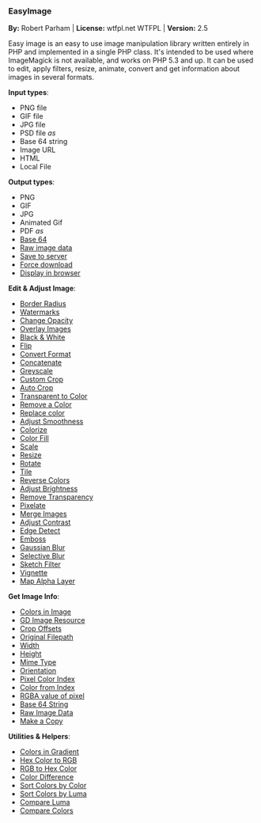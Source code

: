 ### EasyImage

**By:** Robert Parham | 
**License:** wtfpl.net WTFPL | 
**Version:** 2.5

Easy image is an easy to use image manipulation library written entirely in PHP and implemented in a single PHP class. It's intended to be used where ImageMagick is not available, and works on PHP 5.3 and up. It can be used to edit, apply filters, resize, animate, convert and get information about images in several formats.

**Input types**:

*   PNG file
*   GIF file
*   JPG file
*   PSD file
_as_
*   Base 64 string
*   Image URL
*   HTML
*   Local File

**Output types**:

*   PNG
*   GIF
*   JPG
*   Animated Gif
*   PDF
_as_
*   [Base 64](#getBase64)
*   [Raw image data](#getString)
*   [Save to server](#toserver)
*   [Force download](#forceDownload)
*   [Display in browser](#tobrowser)

**Edit & Adjust Image**:

*   [Border Radius](#borderRadius)
*   [Watermarks](#addWatermark)
*   [Change Opacity](#makeOpaque)
*   [Overlay Images](#addOverlay)
*   [Black & White](#blackAndWhite)
*   [Flip](#flip)
*   [Convert Format](#convertTo)
*   [Concatenate](#concat)
*   [Greyscale](#greyScale)
*   [Custom Crop](#crop)
*   [Auto Crop](#autoCrop)
*   [Transparent to Color](#transparentToColor)
*   [Remove a Color](#removeColor)
*   [Replace color](#replaceColor)
*   [Adjust Smoothness](#adjustSmoothness)
*   [Colorize](#colorize)
*   [Color Fill](#colorFill)
*   [Scale](#scale)
*   [Resize](#resize)
*   [Rotate](#rotate)
*   [Tile](#tile)
*   [Reverse Colors](#reverseColors)
*   [Adjust Brightness](#adjustBrightness)
*   [Remove Transparency](#removeTransparency)
*   [Pixelate](#pixelate)
*   [Merge Images](#mergeImages)
*   [Adjust Contrast](#adjustContrast)
*   [Edge Detect](#edgeDetect)
*   [Emboss](#emboss)
*   [Gaussian Blur](#gaussianBlur)
*   [Selective Blur](#selectiveBlur)
*   [Sketch Filter](#sketch)
*   [Vignette](#vignette)
*   [Map Alpha Layer](#alphaMap)

**Get Image Info**:

*   [Colors in Image](#getColors)
*   [GD Image Resource](#getImageResource)
*   [Crop Offsets](#getOffsets)
*   [Original Filepath](#getFilepath)
*   [Width](#getWidth)
*   [Height](#getHeight)
*   [Mime Type](#getMimeType)
*   [Orientation](#getOrientation)
*   [Pixel Color Index](#getPixelColorIndex)
*   [Color from Index](#getColorsFromIndex)
*   [RGBA value of pixel](#getPixelRGBA)
*   [Base 64 String](#getBase64)
*   [Raw Image Data](#getString)
*   [Make a Copy](#getCopy)

**Utilities & Helpers**:

*   [Colors in Gradient](#gradientColors)
*   [Hex Color to RGB](#hexToRGB)
*   [RGB to Hex Color](#RGBToHex)
*   [Color Difference](#getColorDistance)
*   [Sort Colors by Color](#colorSort)
*   [Sort Colors by Luma](#colorSortLuma)
*   [Compare Luma](#compareLuma)
*   [Compare Colors](#compareColors)